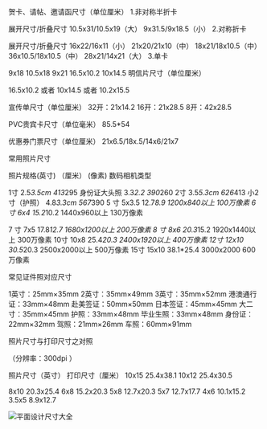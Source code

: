 贺卡、请帖、邀请函尺寸（单位厘米）
1.非对称半折卡

展开尺寸/折叠尺寸
10.5x31/10.5x19（大）
9x31.5/9x18.5（小）
2.对称折卡

展开尺寸/折叠尺寸
16x22/16x11（小）
21x20/21x10（中）
18x21/18x10.5（中）
36x10.5/18x10.5（中）
28x21/14x21（大）
3.单卡

9x18
10.5x18
9x21
16.5x10.2
10x14.5
明信片尺寸（单位厘米）

16.5x10.2 或者 10x14.5 或者 10.2x15.5

宣传单尺寸（单位厘米）
32开：21x14.2 16开：21x28.5
8开：42x28.5

PVC贵宾卡尺寸（单位毫米）
85.5*54

优惠券门票尺寸（单位厘米）
21x6.5/18x.5/14x6/21x7

常用照片尺寸

照片规格(英寸) （厘米） (像素) 数码相机类型

1寸 2.5*3.5cm 413*295
身份证大头照 3.3*2.2 390*260
2寸 3.5*5.3cm 626*413
小2寸（护照） 4.8*3.3cm 567*390
5 寸 5x3.5 12.7*8.9 1200x840以上 100万像素
6 寸 6x4 15.2*10.2 1440x960以上 130万像素

7 寸 7x5 17.8*12.7 1680x1200以上 200万像素
8 寸 8x6 20.3*15.2 1920x1440以上 300万像素
10寸 10x8 25.4*20.3 2400x1920以上 400万像素
12寸 12x10 30.5*20.3 2500x2000以上 500万像素
15寸 15x10 38.1*25.4 3000x2000 600万像素

常见证件照对应尺寸

1英寸：25mm×35mm
2英寸：35mm×49mm
3英寸：35mm×52mm
港澳通行证：33mm×48mm
赴美签证：50mm×50mm
日本签证：45mm×45mm
大二寸：35mm×45mm
护照：33mm×48mm
毕业生照：33mm×48mm
身份证：22mm×32mm
驾照：21mm×26mm
车照：60mm×91mm

照片尺寸与打印尺寸之对照

（分辨率：300dpi ）

照片尺寸（英寸） 打印尺寸（厘米）
10x15 25.4x38.1
10x12 25.4x30.5

8x10 20.3x25.4
6x8 15.2x20.3
5x8 12.7x20.3
5x7 12.7x17.7
4x6 10.1x15.2
3.5x5 8.9x12.7

![平面设计尺寸大全](http://ww3.sinaimg.cn/large/880538bfjw1dtf53vfn7fj.jpg)
